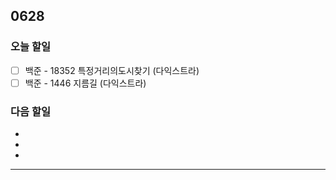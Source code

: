 ## 0628

### **오늘 할일**

- [ ] 백준 - 18352 특정거리의도시찾기 (다익스트라)
- [ ] 백준 - 1446 지름길 (다익스트라)

### **다음 할일**

- 
- 
- 

------

